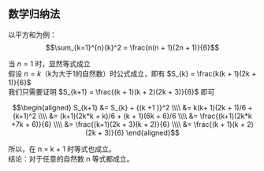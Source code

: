 ## 数学归纳法


以平方和为例：
$$\sum_{k=1}^{n}{k}^2 = \frac{n(n + 1)(2n + 1)}{6}$$

当 $n = 1$ 时，显然等式成立   
假设 $n = k$（k为大于1的自然数）时公式成立，即有 $S_{k} = \frac{k(k + 1)(2k + 1)}{6}$   
我们只需要证明 $S_{k+1} = \frac{(k + 1)(k + 2)(2k + 3)}{6}$ 即可

$$\begin{aligned}
S_{k+1} &= S_{k} + {(k +1 )}^2 \\\\
        &= k(k+ 1)(2k + 1)/6 + (k+1)^2 \\\\
        &= (k+1)(2k*k + k)/6 + (k + 1)(6k + 6)/6 \\\\
        &= \frac{(k+1)(2k*k +7k + 6)}{6} \\\\
        &= \frac{(k+1)(2k + 3)(k + 2)}{6} \\\\
        &= \frac{(k + 1)(k + 2)(2k + 3)}{6}
\end{aligned}$$

所以，在 n = k + 1 时等式也成立。   
结论：对于任意的自然数 n 等式都成立。
